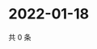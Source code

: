 # 2022-01-18

共 0 条

<!-- BEGIN WEIBO -->
<!-- 最后更新时间 Tue Jan 18 2022 04:16:13 GMT+0800 (China Standard Time) -->

<!-- END WEIBO -->
